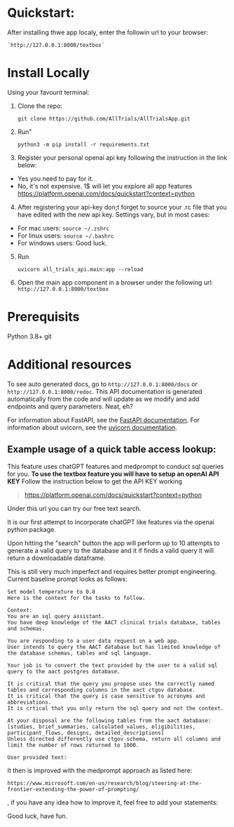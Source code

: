 # Quickstart: 
After installing thwe app localy, enter the followin url to your browser:

    `http://127.0.0.1:8000/textbox`

# Install Locally
Using your favourit terminal:

1. Clone the repo:
    
    `git clone https://github.com/AllTrials/AllTrialsApp.git`

2. Run"

    `python3 -m pip install -r requirements.txt`

3. Register your personal openai api key following the instruction in the link below: 
- Yes you need to pay for it.
- No, it's not expensive. 1$ will let you explore all app features
    https://platform.openai.com/docs/quickstart?context=python

4. After registering your api-key don;t forget to source your .rc file that you have edited with the new api key. 
Settings vary, but in most cases:
- For mac users: 
    `source ~/.zshrc`
- For linux users: 
    `source ~/.bashrc`
- For windows users: Good luck.

5. Run 

    `uvicorn all_trials_api.main:app --reload`
    
6. Open the main app component in a browser under the following url: `http://127.0.0.1:8000/textbox`

# Prerequisits
Python 3.8+
git

# Additional resources
To see auto generated docs, go to `http://127.0.0.1:8000/docs` or `http://127.0.0.1:8000/redoc`.
This API documentation is generated automatically from the code and will update as we modify and add endpoints and query parameters. Neat, eh?

For information about FastAPI, see the [FastAPI documentation](https://fastapi.tiangolo.com/).
For information about uvicorn, see the [uvicorn documentation](https://www.uvicorn.org/).


## Example usage of a quick table access lookup:

This feature uses chatGPT features and medprompt to conduct sql queries for you.
**To use the textbox feature you will have to setup an openAI API KEY**
Follow the instruction below to get the API KEY working
> https://platform.openai.com/docs/quickstart?context=python

Under this url you can try our free text search. 

It is our first attempt to incorporate chatGPT like features via the openai python package. 

Upon hitting the "search" button the app will perform up to 10 attempts to generate a valid query to the database and it if finds a valid query it will return a downloadable dataframe.

This is still very much imperfect and requires better prompt engineering. Current baseline prompt looks as follows:


    Set model temperature to 0.8
    Here is the context for the tasks to follow.
    
    Context:
    You are an sql query assistant. 
    You have deep knowledge of the AACT clinical trials database, tables and schemas.
    
    You are responding to a user data request on a web app.
    User intends to query the AACT database but has limited knowledge of the database schemas, tables and sql language. 
    
    Your job is to convert the text provided by the user to a valid sql query to the aact postgres database.
    
    It is critical that the query you propose uses the correctly named tables and corresponding columns in the aact ctgov database.
    It is critical that the query is case sensitive to acronyms and abbreviations.
    It is crtical that you only return the sql query and not the context.
    
    At your disposal are the following tables from the aact database: 
    [studies, brief_summaries, calculated_values, eligibilities, participant_flows, designs, detailed_descriptions]
    Unless directed differently use ctgov schema, return all columns and limit the number of rows returned to 1000.
    
    User provided text:
    
It then is improved with the medprompt approach as listed here:
    
    https://www.microsoft.com/en-us/research/blog/steering-at-the-frontier-extending-the-power-of-prompting/

, if you have any idea how to improve it, feel free to add your statements:

Good luck, have fun.


